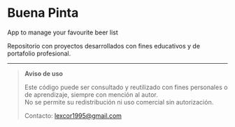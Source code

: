 # Buena Pinta
App to manage your favourite beer list 

Repositorio con proyectos desarrollados con fines educativos y de portafolio profesional.

---

> **Aviso de uso**
>
> Este código puede ser consultado y reutilizado con fines personales o de aprendizaje, siempre con mención al autor.  
> No se permite su redistribución ni uso comercial sin autorización.
>
> Contacto: lexcor1995@gmail.com


